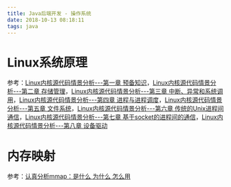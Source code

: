 ```yaml
---
title: Java后端开发 - 操作系统
date: 2018-10-13 08:18:11
tags: java
---
```




# Linux系统原理

参考：[Linux内核源代码情景分析---第一章 预备知识](http://blog.sina.com.cn/s/blog_6b94d5680101uwae.html)，[Linux内核源代码情景分析---第二章 存储管理](http://blog.sina.com.cn/s/blog_6b94d5680101v3q8.html)，[Linux内核源代码情景分析---第三章 中断、异常和系统调用](http://blog.sina.com.cn/s/blog_6b94d5680101va6e.html)，[Linux内核源代码情景分析---第四章 进程与进程调度](http://blog.sina.com.cn/s/blog_6b94d5680101vkiv.html)，[Linux内核源代码情景分析---第五章 文件系统](http://blog.sina.com.cn/s/blog_6b94d5680101vfqv.html)，[Linux内核源代码情景分析---第六章 传统的Unix进程间通信](http://blog.sina.com.cn/s/blog_6b94d5680101vnvo.html)，[Linux内核源代码情景分析---第七章 基于socket的进程间的通信](http://blog.sina.com.cn/s/blog_6b94d5680101vr45.html)，[Linux内核源代码情景分析---第八章 设备驱动](http://blog.sina.com.cn/s/blog_6b94d5680101vnw2.html)

# 内存映射

参考：[认真分析mmap：是什么 为什么 怎么用](https://www.cnblogs.com/huxiao-tee/p/4660352.html)